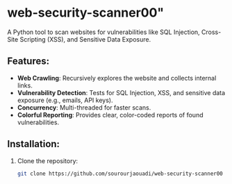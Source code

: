 # web-security-scanner00" 


A Python tool to scan websites for vulnerabilities like SQL Injection, Cross-Site Scripting (XSS), and Sensitive Data Exposure.

## Features:
- **Web Crawling**: Recursively explores the website and collects internal links.
- **Vulnerability Detection**: Tests for SQL Injection, XSS, and sensitive data exposure (e.g., emails, API keys).
- **Concurrency**: Multi-threaded for faster scans.
- **Colorful Reporting**: Provides clear, color-coded reports of found vulnerabilities.

## Installation:

1. Clone the repository:
   ```bash
   git clone https://github.com/sourourjaouadi/web-security-scanner00
